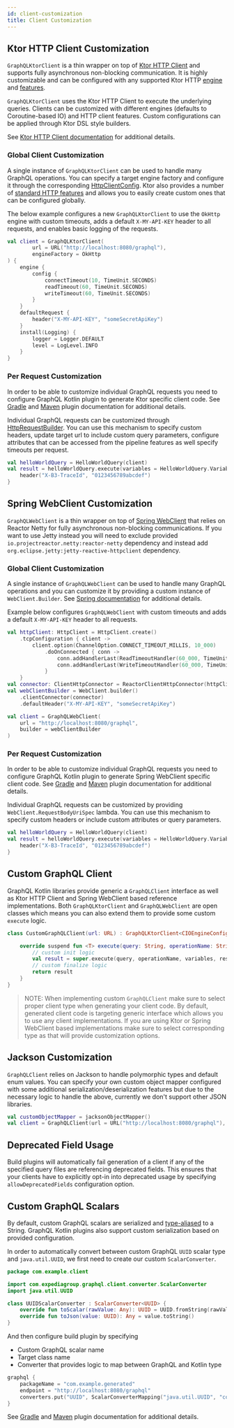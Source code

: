 ```yaml
---
id: client-customization
title: Client Customization
---
```


## Ktor HTTP Client Customization

`GraphQLKtorClient` is a thin wrapper on top of [Ktor HTTP Client](https://ktor.io/clients/index.html) and supports fully
asynchronous non-blocking communication. It is highly customizable and can be configured with any supported Ktor HTTP
[engine](https://ktor.io/clients/http-client/engines.html) and [features](https://ktor.io/clients/http-client/features.html).

`GraphQLKtorClient` uses the Ktor HTTP Client to execute the underlying queries. Clients can be customized with different
engines (defaults to Coroutine-based IO) and HTTP client features. Custom configurations can be applied through Ktor DSL
style builders.

See [Ktor HTTP Client documentation](https://ktor.io/clients/index.html) for additional details.

### Global Client Customization

A single instance of `GraphQLKtorClient` can be used to handle many GraphQL operations. You can specify a target engine factory and
configure it through the corresponding [HttpClientConfig](https://api.ktor.io/1.3.2/io.ktor.client/-http-client-config/index.html).
Ktor also provides a number of [standard HTTP features](https://ktor.io/clients/http-client/features.html) and
allows you to easily create custom ones that can be configured globally.

The below example configures a new `GraphQLKtorClient` to use the `OkHttp` engine with custom timeouts, adds a default `X-MY-API-KEY`
header to all requests, and enables basic logging of the requests.

```kotlin
val client = GraphQLKtorClient(
        url = URL("http://localhost:8080/graphql"),
        engineFactory = OkHttp
) {
    engine {
        config {
            connectTimeout(10, TimeUnit.SECONDS)
            readTimeout(60, TimeUnit.SECONDS)
            writeTimeout(60, TimeUnit.SECONDS)
        }
    }
    defaultRequest {
        header("X-MY-API-KEY", "someSecretApiKey")
    }
    install(Logging) {
        logger = Logger.DEFAULT
        level = LogLevel.INFO
    }
}
```

### Per Request Customization

In order to be able to customize individual GraphQL requests you need to configure GraphQL Kotlin plugin to generate Ktor
specific client code. See [Gradle](https://expediagroup.github.io/graphql-kotlin/docs/plugins/gradle-plugin) and [Maven](https://expediagroup.github.io/graphql-kotlin/docs/plugins/maven-plugin)
plugin documentation for additional details.

Individual GraphQL requests can be customized through [HttpRequestBuilder](https://api.ktor.io/1.3.2/io.ktor.client.request/-http-request-builder/).
You can use this mechanism to specify custom headers, update target url to include custom query parameters, configure
attributes that can be accessed from the pipeline features as well specify timeouts per request.

```kotlin
val helloWorldQuery = HelloWorldQuery(client)
val result = helloWorldQuery.execute(variables = HelloWorldQuery.Variables(name = null)) {
    header("X-B3-TraceId", "0123456789abcdef")
}
```

## Spring WebClient Customization

`GraphQLWebClient` is a thin wrapper on top of [Spring WebClient](https://docs.spring.io/spring/docs/current/javadoc-api/org/springframework/web/reactive/function/client/WebClient.html)
that relies on Reactor Netty for fully asynchronous non-blocking communications. If you want to use Jetty instead you will
need to exclude provided `io.projectreactor.netty:reactor-netty` dependency and instead add `org.eclipse.jetty:jetty-reactive-httpclient`
dependency.

### Global Client Customization

A single instance of `GraphQLWebClient` can be used to handle many GraphQL operations and you can customize it by providing
a custom instance of `WebClient.Builder`. See [Spring documentation](https://docs.spring.io/spring-boot/docs/current/reference/html/spring-boot-features.html#boot-features-webclient-customization)
for additional details.

Example below configures `GraphQLWebClient` with custom timeouts and adds a default `X-MY-API-KEY` header to all requests.

```kotlin
val httpClient: HttpClient = HttpClient.create()
    .tcpConfiguration { client ->
        client.option(ChannelOption.CONNECT_TIMEOUT_MILLIS, 10_000)
            .doOnConnected { conn ->
                conn.addHandlerLast(ReadTimeoutHandler(60_000, TimeUnit.MILLISECONDS))
                conn.addHandlerLast(WriteTimeoutHandler(60_000, TimeUnit.MILLISECONDS))
            }
    }
val connector: ClientHttpConnector = ReactorClientHttpConnector(httpClient.wiretap(true))
val webClientBuilder = WebClient.builder()
    .clientConnector(connector)
    .defaultHeader("X-MY-API-KEY", "someSecretApiKey")

val client = GraphQLWebClient(
    url = "http://localhost:8080/graphql",
    builder = webClientBuilder
)
```

### Per Request Customization

In order to be able to customize individual GraphQL requests you need to configure GraphQL Kotlin plugin to generate Spring
WebClient specific client code. See [Gradle](https://expediagroup.github.io/graphql-kotlin/docs/plugins/gradle-plugin)
and [Maven](https://expediagroup.github.io/graphql-kotlin/docs/plugins/maven-plugin) plugin documentation for additional
details.

Individual GraphQL requests can be customized by providing `WebClient.RequestBodyUriSpec` lambda. You can use this mechanism
to specify custom headers or include custom attributes or query parameters.

```kotlin
val helloWorldQuery = HelloWorldQuery(client)
val result = helloWorldQuery.execute(variables = HelloWorldQuery.Variables(name = null)) {
    header("X-B3-TraceId", "0123456789abcdef")
}
```

## Custom GraphQL Client

GraphQL Kotlin libraries provide generic a `GraphQLClient` interface as well as Ktor HTTP Client and Spring WebClient based
reference implementations. Both `GraphQLKtorClient` and `GraphQLWebClient` are open classes which means you can also
extend them to provide some custom `execute` logic.

```kotlin
class CustomGraphQLClient(url: URL) : GraphQLKtorClient<CIOEngineConfig>(url = url, engineFactory = CIO) {

    override suspend fun <T> execute(query: String, operationName: String?, variables: Any?, resultType: Class<T>, requestBuilder: HttpRequestBuilder.() -> Unit): GraphQLResponse<T> {
        // custom init logic
        val result = super.execute(query, operationName, variables, resultType, requestBuilder)
        // custom finalize logic
        return result
    }
}
```

> NOTE: When implementing custom `GraphQLClient` make sure to select proper client type when generating your client code.
> By default, generated client code is targeting generic interface which allows you to use any client implementations. If
> you are using Ktor or Spring WebClient based implementations make sure to select corresponding type as that will provide
> customization options.

## Jackson Customization

`GraphQLClient` relies on Jackson to handle polymorphic types and default enum values. You can specify your own custom
object mapper configured with some additional serialization/deserialization features but due to the necessary logic to
handle the above, currently we don't support other JSON libraries.

```kotlin
val customObjectMapper = jacksonObjectMapper()
val client = GraphQLClient(url = URL("http://localhost:8080/graphql"), mapper = customObjectMapper)
```

## Deprecated Field Usage

Build plugins will automatically fail generation of a client if any of the specified query files are referencing
deprecated fields. This ensures that your clients have to explicitly opt-in into deprecated usage by specifying
`allowDeprecatedFields` configuration option.

## Custom GraphQL Scalars

By default, custom GraphQL scalars are serialized and [type-aliased](https://kotlinlang.org/docs/reference/type-aliases.html)
to a String. GraphQL Kotlin plugins also support custom serialization based on provided configuration.

In order to automatically convert between custom GraphQL `UUID` scalar type and `java.util.UUID`, we first need to create
our custom `ScalarConverter`.

```kotlin
package com.example.client

import com.expediagroup.graphql.client.converter.ScalarConverter
import java.util.UUID

class UUIDScalarConverter : ScalarConverter<UUID> {
    override fun toScalar(rawValue: Any): UUID = UUID.fromString(rawValue.toString())
    override fun toJson(value: UUID): Any = value.toString()
}
```

And then configure build plugin by specifying
* Custom GraphQL scalar name
* Target class name
* Converter that provides logic to map between GraphQL and Kotlin type

```kotlin
graphql {
    packageName = "com.example.generated"
    endpoint = "http://localhost:8080/graphql"
    converters.put("UUID", ScalarConverterMapping("java.util.UUID", "com.example.UUIDScalarConverter"))
}
```

See [Gradle](../plugins/gradle-plugin.md) and [Maven](../plugins/maven-plugin.md) plugin documentation for additional details.
